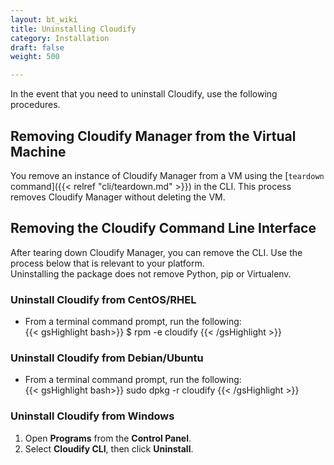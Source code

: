 ```yaml
---
layout: bt_wiki
title: Uninstalling Cloudify
category: Installation
draft: false
weight: 500

---
```


 In the event that you need to uninstall Cloudify, use the following procedures. 


## Removing Cloudify Manager from the Virtual Machine

 You remove an instance of Cloudify Manager from a VM using the [`teardown` command]({{< relref "cli/teardown.md" >}}) in the CLI. This process removes Cloudify Manager without deleting the VM.

## Removing the Cloudify Command Line Interface

After tearing down Cloudify Manager, you can remove the CLI. Use the process below that is relevant to your platform. <br>
Uninstalling the package does not remove Python, pip or Virtualenv.

### Uninstall Cloudify from CentOS/RHEL

* From a terminal command prompt, run the following:<br>
{{< gsHighlight bash>}}
     $ rpm -e cloudify
     {{< /gsHighlight >}} 

### Uninstall Cloudify from Debian/Ubuntu

* From a terminal command prompt, run the following:<br>
{{< gsHighlight bash>}}
     sudo dpkg -r cloudify
     {{< /gsHighlight >}} 


### Uninstall Cloudify from Windows

1. Open **Programs** from the **Control Panel**.
2. Select **Cloudify CLI**, then click **Uninstall**.




